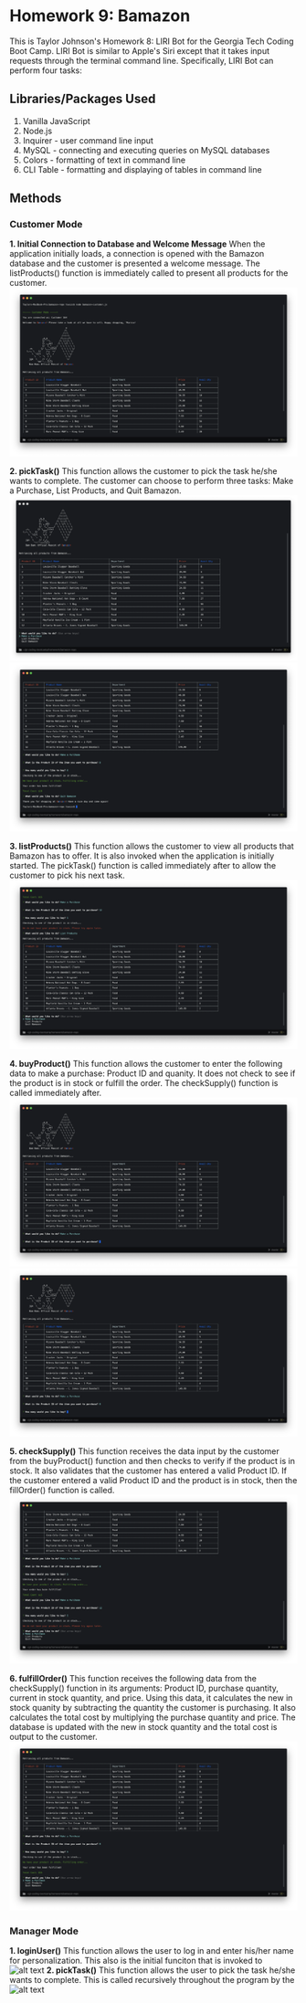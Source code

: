 # Homework 9: Bamazon
This is Taylor Johnson's Homework 8: LIRI Bot for the Georgia Tech Coding Boot Camp. LIRI Bot is similar to Apple's Siri except that it takes input requests through the terminal command line. Specifically, LIRI Bot can perform four tasks:


## Libraries/Packages Used
1. Vanilla JavaScript
2. Node.js
3. Inquirer - user command line input
4. MySQL - connecting and executing queries on MySQL databases
5. Colors - formatting of text in command line
6. CLI Table - formatting and displaying of tables in command line

## Methods
### Customer Mode
**1. Initial Connection to Database and Welcome Message**
    When the application initially loads, a connection is opened with the Bamazon database and the customer is presented a welcome message. The listProducts() function is immediately called to present all products for the customer.
    ![alt text](screenprints/Bamazon-Customer-Start1.png "Initial Connection and Message - Customer")

**2. pickTask()**
    This function allows the customer to pick the task he/she wants to complete. The customer can choose to perform three tasks: Make a Purchase, List Products, and Quit Bamazon.
    ![alt text](screenprints/Bamazon-Customer-Start2.png "Pick Task Function - Customer")
    ![alt text](screenprints/Bamazon-Customer-Quit.png "Quit Bamazon - Customer")

**3. listProducts()**
    This function allows the customer to view all products that Bamazon has to offer. It is also invoked when the application is initially started. The pickTask() function is called immediately after to allow the customer to pick his next task.
    ![alt text](screenprints/Bamazon-Customer-ListProducts.png "List Products - Customer")

**4. buyProduct()**
    This function allows the customer to enter the following data to make a purchase: Product ID and quanity. It does not check to see if the product is in stock or fulfill the order. The checkSupply() function is called immediately after.
    ![alt text](screenprints/Bamazon-Customer-Purchase1.png "Purchase 1 - Customer")
    ![alt text](screenprints/Bamazon-Customer-Purchase2.png "Purchase 2 - Customer")

**5. checkSupply()**
    This function receives the data input by the customer from the buyProduct() function and then checks to verify if the product is in stock. It also validates that the customer has entered a valid Product ID. If the customer entered a valid Product ID and the product is in stock, then the fillOrder() function is called.
    ![alt text](screenprints/Bamazon-Customer-Purchase4.png "Item Not In Stock - Customer")

**6. fulfillOrder()**
    This function receives the following data from the checkSupply() function in its arguments: Product ID, purchase quantity, current in stock quantity, and price. Using this data, it calculates the new in stock quanity by subtracting the quantity the customer is purchasing. It also calculates the total cost by multiplying the purchase quantity and price. The database is updated with the new in stock quantity and the total cost is output to the customer.
    ![alt text](screenprints/Bamazon-Customer-Purchase3.png "Order Fulfilled - Customer")


### Manager Mode
**1. loginUser()**
    This function allows the user to log in and enter his/her name for personalization. This also is the initial funciton that is invoked to
    ![alt text](md_images/login.png "User Log In Prompt")
**2. pickTask()**
    This function allows the user to pick the task he/she wants to complete. This is called recursively throughout the program by the
    ![alt text](md_images/login2.png "Pick Task")
